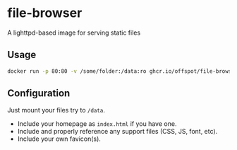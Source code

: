 # file-browser

A lighttpd-based image for serving static files

## Usage

```sh
docker run -p 80:80 -v /some/folder:/data:ro ghcr.io/offspot/file-browser
```

## Configuration

Just mount your files try to `/data`.

- Include your homepage as `index.html` if you have one.
- Include and properly reference any support files (CSS, JS, font, etc).
- Include your own favicon(s).
